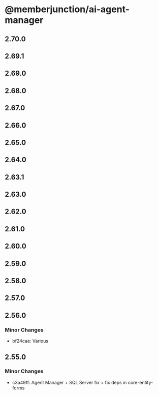 # @memberjunction/ai-agent-manager

## 2.70.0

## 2.69.1

## 2.69.0

## 2.68.0

## 2.67.0

## 2.66.0

## 2.65.0

## 2.64.0

## 2.63.1

## 2.63.0

## 2.62.0

## 2.61.0

## 2.60.0

## 2.59.0

## 2.58.0

## 2.57.0

## 2.56.0

### Minor Changes

- bf24cae: Various

## 2.55.0

### Minor Changes

- c3a49ff: Agent Manager + SQL Server fix + fix deps in core-entity-forms
